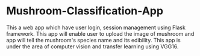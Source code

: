 # Mushroom-Classification-App
This a web app which have user login, session management using Flask framework. This app will enable user to upload the image of mushroom and app will tell the mushroom's species name and its edibility. This app is under the area of computer vision and transfer learning using VGG16.
